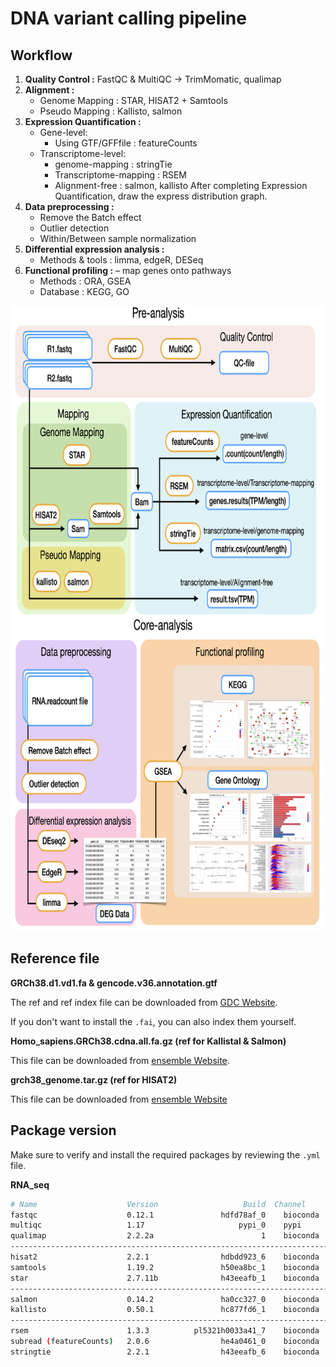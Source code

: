 # DNA variant calling pipeline

## Workflow
1. **Quality Control :** FastQC & MultiQC -> TrimMomatic, qualimap
2. **Alignment :** 
   - Genome Mapping : STAR, HISAT2 + Samtools
   - Pseudo Mapping : Kallisto, salmon
4. **Expression Quantification :**
   - Gene-level:
      - Using GTF/GFFfile : featureCounts
   - Transcriptome-level:
      - genome-mapping : stringTie
      - Transcriptome-mapping : RSEM
      - Alignment-free : salmon, kallisto
   After completing Expression Quantification, draw the express distribution graph.
5. **Data preprocessing :**
   - Remove the Batch effect
   - Outlier detection
   - Within/Between sample normalization
6. **Differential expression analysis :**
   - Methods & tools : limma, edgeR, DESeq
7. **Functional profiling :**
   – map genes onto pathways
   - Methods : ORA, GSEA
   - Database : KEGG, GO

<img src="https://github.com/Juan-Jeffery/bioinformatics-tools/blob/main/RNA_shell/img/RNA_pipeline.png" width="600" height="1000">

## Reference file
**GRCh38.d1.vd1.fa & gencode.v36.annotation.gtf**

The ref and ref index file can be downloaded from [GDC Website](https://gdc.cancer.gov/about-data/gdc-data-processing/gdc-reference-files).

If you don't want to install the `.fai`, you can also index them yourself.

**Homo_sapiens.GRCh38.cdna.all.fa.gz (ref for Kallistal & Salmon)**

This file can be downloaded from [ensemble Website](https://ftp.ensembl.org/pub/release-111/fasta/homo_sapiens/cdna/).

**grch38_genome.tar.gz (ref for HISAT2)**

This file can be downloaded from [ensemble Website](https://genome-idx.s3.amazonaws.com/hisat/)

## Package version
Make sure to verify and install the required packages by reviewing the `.yml` file.

**RNA_seq**
  ```bash
# Name                    Version                   Build  Channel
fastqc                    0.12.1               hdfd78af_0    bioconda 
multiqc                   1.17                     pypi_0    pypi
qualimap                  2.2.2a                        1    bioconda
------------------------------------------------------------------------
hisat2                    2.2.1                hdbdd923_6    bioconda
samtools                  1.19.2               h50ea8bc_1    bioconda
star                      2.7.11b              h43eeafb_1    bioconda
------------------------------------------------------------------------
salmon                    0.14.2               ha0cc327_0    bioconda
kallisto                  0.50.1               hc877fd6_1    bioconda
------------------------------------------------------------------------
rsem                      1.3.3          pl5321h0033a41_7    bioconda
subread (featureCounts)   2.0.6                he4a0461_0    bioconda
stringtie                 2.2.1                h43eeafb_6    bioconda
  ```
